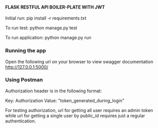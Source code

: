 #### FLASK RESTFUL API BOILER-PLATE WITH JWT

Initial run: pip install -r requirements.txt

To run test: python manage.py test

To run application: python manage.py run


### Running the app ###

Open the following url on your browser to view swagger documentation
http://127.0.0.1:5000/


### Using Postman ####

Authorization header is in the following format:

Key: Authorization
Value: "token_generated_during_login"

For testing authorization, url for getting all user requires an admin token while url for getting a single
user by public_id requires just a regular authentication.
